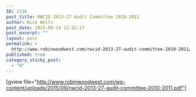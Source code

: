 ```yaml
---
ID: 2136
post_title: RWCID 2013-27 Audit Committee 2010-2011
author: Nick Wells
post_date: 2015-09-14 12:32:17
post_excerpt: ""
layout: post
permalink: >
  http://www.robinwoodwest.com/rwcid-2013-27-audit-committee-2010-2011/
published: true
category_sticky_post:
  - "0"
---
```

[gview file="http://www.robinwoodwest.com/wp-content/uploads/2015/09/rwcid-2013-27-audit-committee-2010-2011.pdf"]